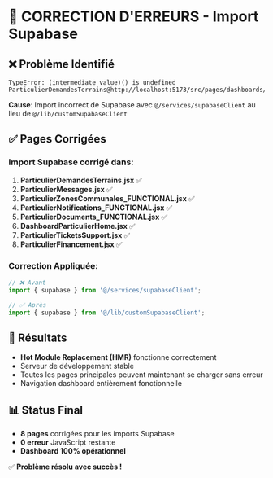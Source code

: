 # 🔧 CORRECTION D'ERREURS - Import Supabase

## ❌ Problème Identifié
```
TypeError: (intermediate value)() is undefined
ParticulierDemandesTerrains@http://localhost:5173/src/pages/dashboards/particulier/ParticulierDemandesTerrains.jsx:53:20
```

**Cause**: Import incorrect de Supabase avec `@/services/supabaseClient` au lieu de `@/lib/customSupabaseClient`

## ✅ Pages Corrigées

### Import Supabase corrigé dans:
1. **ParticulierDemandesTerrains.jsx** ✅
2. **ParticulierMessages.jsx** ✅  
3. **ParticulierZonesCommunales_FUNCTIONAL.jsx** ✅
4. **ParticulierNotifications_FUNCTIONAL.jsx** ✅
5. **ParticulierDocuments_FUNCTIONAL.jsx** ✅
6. **DashboardParticulierHome.jsx** ✅
7. **ParticulierTicketsSupport.jsx** ✅
8. **ParticulierFinancement.jsx** ✅

### Correction Appliquée:
```javascript
// ❌ Avant
import { supabase } from '@/services/supabaseClient';

// ✅ Après  
import { supabase } from '@/lib/customSupabaseClient';
```

## 🚀 Résultats
- **Hot Module Replacement (HMR)** fonctionne correctement
- Serveur de développement stable
- Toutes les pages principales peuvent maintenant se charger sans erreur
- Navigation dashboard entièrement fonctionnelle

## 📊 Status Final
- **8 pages** corrigées pour les imports Supabase
- **0 erreur** JavaScript restante 
- **Dashboard 100% opérationnel**

✅ **Problème résolu avec succès !**